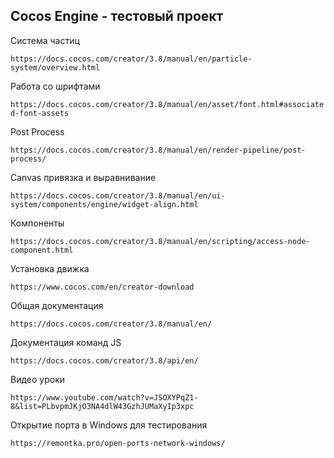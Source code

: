 ## Cocos Engine - тестовый проект

Система частиц 

`https://docs.cocos.com/creator/3.8/manual/en/particle-system/overview.html`

Работа со шрифтами

`https://docs.cocos.com/creator/3.8/manual/en/asset/font.html#associated-font-assets`

Post Process 

`https://docs.cocos.com/creator/3.8/manual/en/render-pipeline/post-process/`

Canvas привязка и выравнивание

`https://docs.cocos.com/creator/3.8/manual/en/ui-system/components/engine/widget-align.html`

Компоненты

`https://docs.cocos.com/creator/3.8/manual/en/scripting/access-node-component.html`

Установка движка

`https://www.cocos.com/en/creator-download`

Общая документация

`https://docs.cocos.com/creator/3.8/manual/en/`


Документация команд JS

`https://docs.cocos.com/creator/3.8/api/en/`


Видео уроки

`https://www.youtube.com/watch?v=JSOXYPqZ1-8&list=PLbvpmJKjO3NA4dlW43GzhJUMaXyIp3xpc`


Открытие порта в Windows для тестирования

`https://remontka.pro/open-ports-network-windows/`


